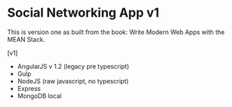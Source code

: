 # Social Networking App v1

This is version one as built from the book: Write Modern Web Apps with the MEAN Stack.

[v1]
- AngularJS v 1.2 (legacy pre typescript)
- Gulp
- NodeJS (raw javascript, no typescript)
- Express
- MongoDB local
